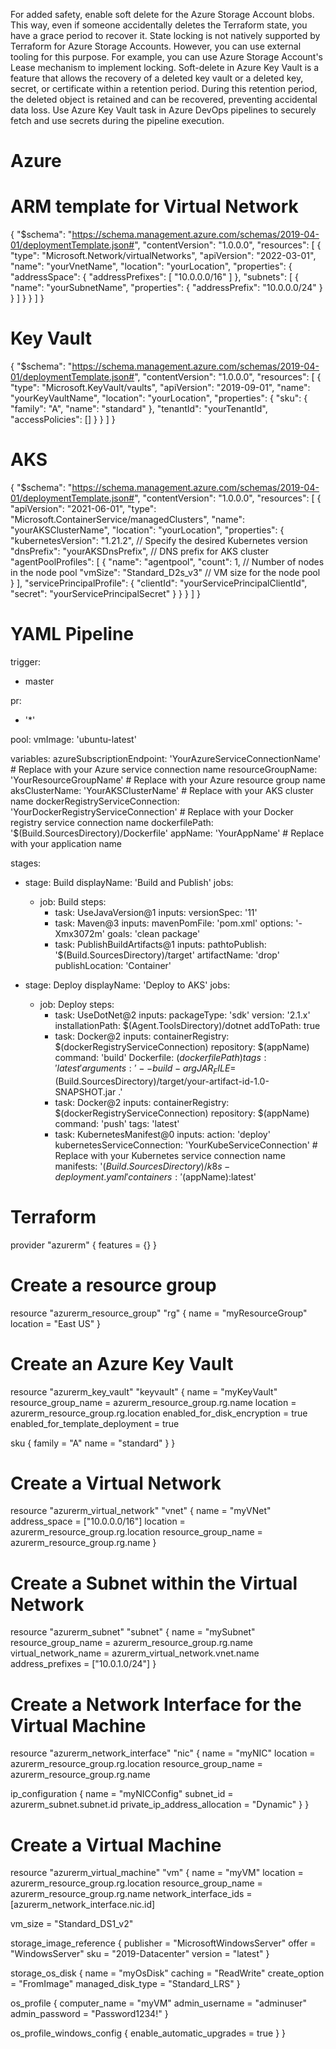 For added safety, enable soft delete for the Azure Storage Account blobs. This way, even if someone accidentally deletes the Terraform state, you have a grace period to recover it.
State locking is not natively supported by Terraform for Azure Storage Accounts. However, you can use external tooling for this purpose. For example, you can use Azure Storage Account's Lease mechanism to implement locking.
Soft-delete in Azure Key Vault is a feature that allows the recovery of a deleted key vault or a deleted key, secret, or certificate within a retention period. During this retention period, the deleted object is retained and can be recovered, preventing accidental data loss.
Use Azure Key Vault task in Azure DevOps pipelines to securely fetch and use secrets during the pipeline execution.
 

# Azure
# ARM template for Virtual Network

{
  "$schema": "https://schema.management.azure.com/schemas/2019-04-01/deploymentTemplate.json#",
  "contentVersion": "1.0.0.0",
  "resources": [
    {
      "type": "Microsoft.Network/virtualNetworks",
      "apiVersion": "2022-03-01",
      "name": "yourVnetName",
      "location": "yourLocation",
      "properties": {
        "addressSpace": {
          "addressPrefixes": [
            "10.0.0.0/16"
          ]
        },
        "subnets": [
          {
            "name": "yourSubnetName",
            "properties": {
              "addressPrefix": "10.0.0.0/24"
            }
          }
        ]
      }
    }
  ]
}

# Key Vault

{
  "$schema": "https://schema.management.azure.com/schemas/2019-04-01/deploymentTemplate.json#",
  "contentVersion": "1.0.0.0",
  "resources": [
    {
      "type": "Microsoft.KeyVault/vaults",
      "apiVersion": "2019-09-01",
      "name": "yourKeyVaultName",
      "location": "yourLocation",
      "properties": {
        "sku": {
          "family": "A",
          "name": "standard"
        },
        "tenantId": "yourTenantId",
        "accessPolicies": []
      }
    }
  ]
}

# AKS
{
  "$schema": "https://schema.management.azure.com/schemas/2019-04-01/deploymentTemplate.json#",
  "contentVersion": "1.0.0.0",
  "resources": [
    {
      "apiVersion": "2021-06-01",
      "type": "Microsoft.ContainerService/managedClusters",
      "name": "yourAKSClusterName",
      "location": "yourLocation",
      "properties": {
        "kubernetesVersion": "1.21.2", // Specify the desired Kubernetes version
        "dnsPrefix": "yourAKSDnsPrefix", // DNS prefix for AKS cluster
        "agentPoolProfiles": [
          {
            "name": "agentpool",
            "count": 1, // Number of nodes in the node pool
            "vmSize": "Standard_D2s_v3" // VM size for the node pool
          }
        ],
        "servicePrincipalProfile": {
          "clientId": "yourServicePrincipalClientId",
          "secret": "yourServicePrincipalSecret"
        }
      }
    }
  ]
}

# YAML Pipeline

trigger:
- master

pr:
- '*'

pool:
  vmImage: 'ubuntu-latest'

variables:
  azureSubscriptionEndpoint: 'YourAzureServiceConnectionName'  # Replace with your Azure service connection name
  resourceGroupName: 'YourResourceGroupName'  # Replace with your Azure resource group name
  aksClusterName: 'YourAKSClusterName'  # Replace with your AKS cluster name
  dockerRegistryServiceConnection: 'YourDockerRegistryServiceConnection'  # Replace with your Docker registry service connection name
  dockerfilePath: '$(Build.SourcesDirectory)/Dockerfile'
  appName: 'YourAppName'  # Replace with your application name

stages:
- stage: Build
  displayName: 'Build and Publish'
  jobs:
  - job: Build
    steps:
    - task: UseJavaVersion@1
      inputs:
        versionSpec: '11'
    - task: Maven@3
      inputs:
        mavenPomFile: 'pom.xml'
        options: '-Xmx3072m'
        goals: 'clean package'
    - task: PublishBuildArtifacts@1
      inputs:
        pathtoPublish: '$(Build.SourcesDirectory)/target'
        artifactName: 'drop'
        publishLocation: 'Container'

- stage: Deploy
  displayName: 'Deploy to AKS'
  jobs:
  - job: Deploy
    steps:
    - task: UseDotNet@2
      inputs:
        packageType: 'sdk'
        version: '2.1.x'
        installationPath: $(Agent.ToolsDirectory)/dotnet
        addToPath: true
    - task: Docker@2
      inputs:
        containerRegistry: $(dockerRegistryServiceConnection)
        repository: $(appName)
        command: 'build'
        Dockerfile: $(dockerfilePath)
        tags: 'latest'
        arguments: '--build-arg JAR_FILE=$(Build.SourcesDirectory)/target/your-artifact-id-1.0-SNAPSHOT.jar .'
    - task: Docker@2
      inputs:
        containerRegistry: $(dockerRegistryServiceConnection)
        repository: $(appName)
        command: 'push'
        tags: 'latest'
    - task: KubernetesManifest@0
      inputs:
        action: 'deploy'
        kubernetesServiceConnection: 'YourKubeServiceConnection'  # Replace with your Kubernetes service connection name
        manifests: '$(Build.SourcesDirectory)/k8s-deployment.yaml'
        containers: '$(appName):latest'

# Terraform

provider "azurerm" {
  features = {}
}

# Create a resource group
resource "azurerm_resource_group" "rg" {
  name     = "myResourceGroup"
  location = "East US"
}

# Create an Azure Key Vault
resource "azurerm_key_vault" "keyvault" {
  name                        = "myKeyVault"
  resource_group_name         = azurerm_resource_group.rg.name
  location                    = azurerm_resource_group.rg.location
  enabled_for_disk_encryption = true
  enabled_for_template_deployment = true

  sku {
    family = "A"
    name   = "standard"
  }
}

# Create a Virtual Network
resource "azurerm_virtual_network" "vnet" {
  name                = "myVNet"
  address_space       = ["10.0.0.0/16"]
  location            = azurerm_resource_group.rg.location
  resource_group_name = azurerm_resource_group.rg.name
}

# Create a Subnet within the Virtual Network
resource "azurerm_subnet" "subnet" {
  name                 = "mySubnet"
  resource_group_name  = azurerm_resource_group.rg.name
  virtual_network_name = azurerm_virtual_network.vnet.name
  address_prefixes     = ["10.0.1.0/24"]
}

# Create a Network Interface for the Virtual Machine
resource "azurerm_network_interface" "nic" {
  name                = "myNIC"
  location            = azurerm_resource_group.rg.location
  resource_group_name = azurerm_resource_group.rg.name

  ip_configuration {
    name                          = "myNICConfig"
    subnet_id                     = azurerm_subnet.subnet.id
    private_ip_address_allocation = "Dynamic"
  }
}

# Create a Virtual Machine
resource "azurerm_virtual_machine" "vm" {
  name                  = "myVM"
  location              = azurerm_resource_group.rg.location
  resource_group_name   = azurerm_resource_group.rg.name
  network_interface_ids = [azurerm_network_interface.nic.id]

  vm_size = "Standard_DS1_v2"

  storage_image_reference {
    publisher = "MicrosoftWindowsServer"
    offer     = "WindowsServer"
    sku       = "2019-Datacenter"
    version   = "latest"
  }

  storage_os_disk {
    name              = "myOsDisk"
    caching           = "ReadWrite"
    create_option     = "FromImage"
    managed_disk_type = "Standard_LRS"
  }

  os_profile {
    computer_name  = "myVM"
    admin_username = "adminuser"
    admin_password = "Password1234!"
  }

  os_profile_windows_config {
    enable_automatic_upgrades = true
  }
}
